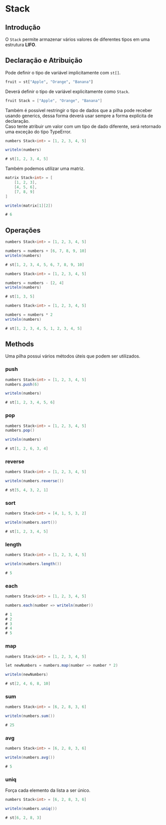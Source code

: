 # Stack

## Introdução

O `Stack` permite armazenar vários valores de diferentes tipos em uma estrutura **LIFO**.

## Declaração e Atribuição

Pode definir o tipo de variável implicitamente com `st[]`.

```python
fruit = st["Apple", "Orange", "Banana"]
```



Deverá definir o tipo de variável explicitamente como `Stack`.

```csharp
fruit Stack = ["Apple", "Orange", "Banana"]
```



Também é possível restringir o tipo de dados que a pilha pode receber usando generics, dessa forma deverá usar sempre a forma explícita de declaração.\
Caso tente atribuir um valor com um tipo de dado diferente, será retornado uma exceção do tipo TypeError.

```csharp
numbers Stack<int> = [1, 2, 3, 4, 5]

writeln(numbers)

# st[1, 2, 3, 4, 5]
```



Também podemos utilizar uma matriz.

```csharp
matrix Stack<int> = [
    [1, 2, 3],
    [4, 5, 6],
    [7, 8, 9]
]

writeln(matrix[1][2])

# 6
```

## Operações

```csharp
numbers Stack<int> = [1, 2, 3, 4, 5]

numbers = numbers + [6, 7, 8, 9, 10]
writeln(numbers)

# st[1, 2, 3, 4, 5, 6, 7, 8, 9, 10]
```

```csharp
numbers Stack<int> = [1, 2, 3, 4, 5]

numbers = numbers - [2, 4]
writeln(numbers)

# st[1, 3, 5]
```

```csharp
numbers Stack<int> = [1, 2, 3, 4, 5]

numbers = numbers * 2
writeln(numbers)

# st[1, 2, 3, 4, 5, 1, 2, 3, 4, 5]
```

## Methods

Uma pilha possui vários métodos úteis que podem ser utilizados.

### push

```csharp
numbers Stack<int> = [1, 2, 3, 4, 5]
numbers.push(6)

writeln(numbers)

# st[1, 2, 3, 4, 5, 6]
```

### pop

```csharp
numbers Stack<int> = [1, 2, 3, 4, 5]
numbers.pop()

writeln(numbers)

# st[1, 2, 6, 3, 4]
```

### reverse

```csharp
numbers Stack<int> = [1, 2, 3, 4, 5]

writeln(numbers.reverse())

# st[5, 4, 3, 2, 1]
```

### sort

```csharp
numbers Stack<int> = [4, 1, 5, 3, 2]

writeln(numbers.sort())

# st[1, 2, 3, 4, 5]
```

### length

```csharp
numbers Stack<int> = [1, 2, 3, 4, 5]

writeln(numbers.length())

# 5
```

### each

```csharp
numbers Stack<int> = [1, 2, 3, 4, 5]

numbers.each(number => writeln(number))

# 1
# 2
# 3
# 4
# 5
```

### map

```csharp
numbers Stack<int> = [1, 2, 3, 4, 5]

let newNumbers = numbers.map(number => number * 2)

writeln(newNumbers)

# st[2, 4, 6, 8, 10]
```

### sum

```csharp
numbers Stack<int> = [6, 2, 8, 3, 6]

writeln(numbers.sum())

# 25
```

### avg

```csharp
numbers Stack<int> = [6, 2, 8, 3, 6]

writeln(numbers.avg())

# 5
```

### uniq

Força cada elemento da lista a ser único.

```csharp
numbers Stack<int> = [6, 2, 8, 3, 6]

writeln(numbers.uniq())

# st[6, 2, 8, 3]
```
